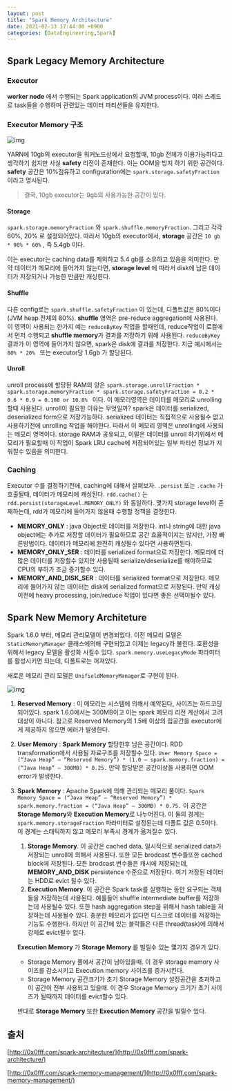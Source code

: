 ```yaml
---
layout: post
title: "Spark Memory Architecture"
date: 2021-02-13 17:44:00 +0900
categories: [DataEngineering,Spark]
---
```


## Spark Legacy Memory Architecture 

### Executor

**worker node** 에서 수행되는 Spark application의 JVM process이다. 여러 스레드로 task들을 수행하며 관련있는 데이터 파티션들을 유지한다.



### Executor Memory 구조

![img](https://i0.wp.com/0x0fff.com/wp-content/uploads/2015/03/Spark-Heap-Usage.png?w=475&ssl=1)

YARN에 10gb의 executor을 워커노드상에서 요청할때, 10gb 전체가 이용가능하다고 생각하기 쉽지만 사실 **safety** 리전이 존재한다. 이는 OOM을 방지 하기 위한 공간이다. **safety** 공간은 10%점유하고 configuration에는 ```spark.storage.safetyFraction``` 이라고 명시된다. 

> 결국, 10gb executor는 9gb의 사용가능한 공간이 있다.

#### Storage

```spark.storage.memoryFraction``` 와 ```spark.shuffle.memoryFraction```. 그리고 각각 60%, 20% 로 설정되어있다. 따라서 10gb의 executor에서, **storage** 공간은 ``` 10 gb * 90% * 60% ``` , 즉 5.4gb 이다.

이는 executor는 caching data를 제외하고 5.4 gb를 소유하고 있음을 의미한다. 만약 데이터가 메모리에 들어가지 않는다면, **storage level** 에 따라서 disk에 남은 데이터가 저장되거나 가능한 만큼만 캐싱한다. 

#### Shuffle

다른 config로는 ```spark.shuffle.safetyFraction``` 이 있는데, 디폴트값은 80%이다(JVM heap 전체의 80%). **shuffle** 영역은 pre-reduce aggregation에 사용된다. 이 영역이 사용되는 한가지 예는 ```reduceByKey``` 작업을 할때인데, reduce작업이 로컬에서 먼저 수행되고 **shuffle memory**가 결과를 저장하기 위해 사용된다. ```reduceByKey``` 결과가 이 영역에 들어가지 않으면, spark은 disk에 결과를 저장한다. 지금 예시에서는 ```80% * 20% ``` 또는 executor당 1.6gb 가 할당된다.

#### Unroll

unroll process에 할당된 RAM의 양은 ```spark.storage.unrollFraction * spark.storage.memoryFraction * spark.storage.safetyFraction = 0.2 * 0.6 * 0.9 = 0.108 or 10.8% ``` 이다. 이 메모리영역은 데이터를 메모리로 unrolling 할때 사용된다. unroll이 필요한 이유는 무엇일까? spark은 데이터를 serialized, deserialized form으로 저장가능하다. serialized 데이터는 직접적으로 사용될수 없고 사용하기전에 unrolling 작업을 해야한다. 따라서 이 메모리 영역은 unrolling에 사용되는 메모리 영역이다. storage RAM과 공유되고, 이말은 데이터를 unroll 하기위해서 메모리가 필요할때 이 작업이 Spark LRU cache에 저장되어있는 일부 파티션 정보가 지워질수 있음을 의미한다.



### Caching

Executor 수를 결정하기전에, caching에 대해서 살펴보자. ```.persist``` 또는 ```.cache``` 가 호출될때, 데이터가 메모리에 캐싱된다. ```rdd.cache()``` 는 ```rdd.persist(storageLevel.MEMORY_ONLY)``` 와 동일하다. 몇가지 storage level이 존재하는데, rdd가 메모리에 들어가지 않을때 수행할 정책을 결정한다. 

- **MEMORY_ONLY** :  java Object로 데이터를 저장한다. int나 string에 대한 java object에는 추가로 저장할 데이터가 필요하므로 공간 효율적이지는 않지만, 가장 빠른방법이다. 데이터가 메모리에 완전히 캐싱될수 있다면 사용하면된다.
- **MEMORY_ONLY_SER** : 데이터를 serialized format으로 저장한다. 메모리에 더많은 데이터를 저장할수 있지만 사용될때 serialize/deserialize를 해야하므로 CPU의 부하가 조금 증가할수 있다. 
- **MEMORY_AND_DISK_SER** : 데이터를 serialized format으로 저장한다. 메모리에 들어가지 않는 데이터는 disk에 serialized format으로 저장된다. 만약 캐싱이전에 heavy processing, join/reduce 작업이 있다면 좋은 선택이될수 있다.

## Spark New Memory Architeture

Spark 1.6.0 부터, 메모리 관리모델이 변경되었다. 이전 메모리 모델은 ```StaticMemoryManager``` 클래스에의해 구현되었고 이제는 legacy라 불린다. 호환성을 위해서 legacy 모델을 활성화 시킬수 있다. ```spark.memory.useLegacyMode``` 파라미터를 활성시키면 되는데, 디폴트로는 꺼져있다.

새로운 메모리 관리 모델은 ```UnifieldMemoryManager```로 구현이 된다.

![img](https://i0.wp.com/0x0fff.com/wp-content/uploads/2016/01/Spark-Memory-Management-1.6.0.png?w=1261&ssl=1)

1. **Reserved Memory** : 이 메모리는 시스템에 의해서 예약된다, 사이즈는 하드코딩 되어있다. spark 1.6.0에서는 300MB이고 이는 spark 메모리 리전 계산에서 고려대상이 아니다. 참고로 Reserved Memory의 1.5배 이상의 힙공간을 executor에게 제공하지 않으면 에러가 발생한다.

2. **User Memory** : **Spark Memory** 할당한후 남은 공간이다. RDD transformation에서 사용될 자료구조를 저장할수 있다. ``` User Memory Space = (“Java Heap” – “Reserved Memory”) * (1.0 – spark.memory.fraction) = (“Java Heap” – 300MB) * 0.25. ```  만약 할당받은 공간이상을 사용하면 OOM error가 발생한다.

3. **Spark Memory** : Apache Spark에 의해 관리되는 메모리 풀이다. ```Spark Memory Space = (“Java Heap” – “Reserved Memory”) * spark.memory.fraction = (“Java Heap” – 300MB) * 0.75.``` 이 공간은 **Storage Memory**와 **Execution Memory**로 나누어진다. 이 둘의 경계는 ```spark.memory.storageFraction``` 파라미터로 설정된는데 디폴트 값은 0.5이다. 이 경계는 스태틱하지 않고 메모리 부족시 경계가 옮겨질수 있다.

   1. **Storage Memory**. 이 공간은 cached data, 일시적으로 serialized data가 저장되는 unroll에 의해서 사용된다. 또한 모든 brodcast 변수들또한 cached block에 저장된다. 모든 brodcast 변수들은 캐시에 저장되는데, **MEMORY_AND_DISK** persistence 수준으로 저장된다. 여기 저장된 데이터는 HDD로 evict 될수 있다.
   2. **Execution Memory**. 이 공간은 Spark task를 실행하는 동안 요구되는 객체들을 저장하는데 사용된다. 예를들어 shuffle intermediate buffer를 저장하는데 사용될수 있다. 또한 hash aggregation step을 위해서 hash table을 저장하는데 사용될수 있다. 충분한 메모리가 없다면 디스크로 데이터를 저장하는 기능도 수행한다. 하지만 이 공간에 있는 블락들은 다른 thread(task)에 의해서 강제로 evict될수 없다.

   **Execution Memory** 가  **Storage Memory** 를 빌릴수 있는 몇가지 경우가 있다.

   - Storage Memory 풀에서 공간이 남아있을때. 이 경우 storage memory 사이즈를 감소시키고 Execution memory 사이즈를 증가시킨다.
   - Storage Memory 공간크기가 초기 Storage Memory 설정공간을 초과하고 이 공간이 전부 사용되고 있을때. 이 경우 Storage Memory 크기가 초기 사이즈가 될때까지 데이터를 evict할수 있다.

   반대로 **Storage Memory** 또한 **Execution Memory** 공간을 빌릴수 있다.





## 출처

[http://0x0fff.com/spark-architecture/](http://0x0fff.com/spark-architecture/)

[http://0x0fff.com/spark-memory-management/](http://0x0fff.com/spark-memory-management/)